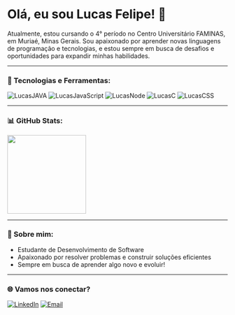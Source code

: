 # Olá, eu sou Lucas Felipe! 👋

Atualmente, estou cursando o 4° período no Centro Universitário FAMINAS, em Muriaé, Minas Gerais. Sou apaixonado por aprender novas linguagens de programação e tecnologias, e estou sempre em busca de desafios e oportunidades para expandir minhas habilidades.

---

### 🚀 Tecnologias e Ferramentas:

<div style="display: inline_block">
  <img alt="LucasJAVA" src="https://img.shields.io/badge/Java-ED8B00?style=for-the-badge&logo=openjdk&logoColor=black">
  <img alt="LucasJavaScript" src="https://img.shields.io/badge/JavaScript-F7DF1E?style=for-the-badge&logo=javascript&logoColor=black">
  <img alt="LucasNode" src="https://img.shields.io/badge/Node.js-43853D?style=for-the-badge&logo=node.js&logoColor=white">
  <img alt="LucasC" src="https://img.shields.io/badge/C-00599C?style=for-the-badge&logo=c&logoColor=white">
  <img alt="LucasCSS" src="https://img.shields.io/badge/CSS-239120?&style=for-the-badge&logo=css3&logoColor=white">
</div>

---

### 📊 GitHub Stats:

<div>
  <a href="https://github.com/LucasFSouza552">
    <img height="180em" src="https://github-readme-stats.vercel.app/api?username=LucasFSouza552&show_icons=true&theme=transparent">
  </a>
</div>

---

### 🌱 Sobre mim:

- Estudante de Desenvolvimento de Software
- Apaixonado por resolver problemas e construir soluções eficientes
- Sempre em busca de aprender algo novo e evoluir!

---

### 🌐 Vamos nos conectar?

[![LinkedIn](https://img.shields.io/badge/LinkedIn-0077B5?style=for-the-badge&logo=linkedin&logoColor=white)](https://www.linkedin.com/in/lucas-felipe-a28099289/)
[![Email](https://img.shields.io/badge/Email-D14836?style=for-the-badge&logo=gmail&logoColor=white)](mailto:lucasfelipe552@hotmail.com
)
